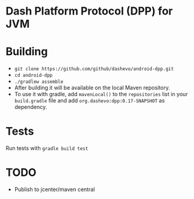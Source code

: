 # Dash Platform Protocol (DPP) for JVM

# Building
- `git clone https://github.com/github/dashevo/android-dpp.git`
- `cd android-dpp`
- `./gradlew assemble`
- After building it will be available on the local Maven repository.
- To use it with gradle, add `mavenLocal()` to the `repositories` list in your `build.gradle` file and add `org.dashevo:dpp:0.17-SNAPSHOT` as dependency. 

# Tests
Run tests with `gradle build test`

# TODO
- Publish to jcenter/maven central
